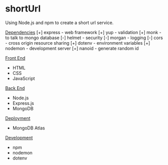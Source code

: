 # shortUrl

Using Node.js and npm to create a short url service.

[Dependencies](#dependencies)
[+] express - web framework
[+] yup - validation
[+]  monk - to talk to mongo database
[-] helmet - security
[-] morgan - logging
[-] cors - cross origin resource sharing
[+] dotenv - environment variables
[+] nodemon - development server
[+] nanoid - generate random id

[Front End](#front-end)
- HTML
- CSS
- JavaScript

[Back End](#back-end)
- Node.js
- Express.js
- MongoDB

[Deployment](#deployment)
- MongoDB Atlas

[Development](#development)
- npm
- nodemon
- dotenv


